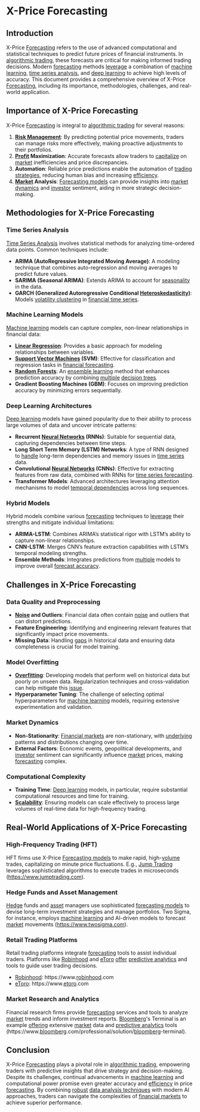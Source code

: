 # X-Price Forecasting

## Introduction
X-Price [Forecasting](../f/forecasting.md) refers to the use of advanced computational and statistical techniques to predict future prices of financial instruments. In [algorithmic trading](../a/algorithmic_trading.md), these forecasts are critical for making informed trading decisions. Modern [forecasting](../f/forecasting.md) methods [leverage](../l/leverage.md) a combination of [machine learning](../m/machine_learning.md), [time series analysis](../t/time_series_analysis.md), and [deep learning](../d/deep_learning.md) to achieve high levels of accuracy. This document provides a comprehensive overview of X-Price [Forecasting](../f/forecasting.md), including its importance, methodologies, challenges, and real-world application.

## Importance of X-Price Forecasting
X-Price [Forecasting](../f/forecasting.md) is integral to [algorithmic trading](../a/algorithmic_trading.md) for several reasons:
1. **[Risk Management](../r/risk_management.md)**: By predicting potential price movements, traders can manage risks more effectively, making proactive adjustments to their portfolios.
2. **[Profit](../p/profit.md) Maximization**: Accurate forecasts allow traders to [capitalize](../c/capitalize.md) on [market](../m/market.md) inefficiencies and price discrepancies.
3. **Automation**: Reliable price predictions enable the automation of [trading strategies](../t/trading_strategies.md), reducing human bias and increasing [efficiency](../e/efficiency.md).
4. **[Market](../m/market.md) Analysis**: [Forecasting models](../f/forecasting_models.md) can provide insights into [market dynamics](../m/market_dynamics.md) and [investor](../i/investor.md) sentiment, aiding in more strategic decision-making.

## Methodologies for X-Price Forecasting

### Time Series Analysis
[Time Series Analysis](../t/time_series_analysis.md) involves statistical methods for analyzing time-ordered data points. Common techniques include:
- **ARIMA (AutoRegressive Integrated Moving Average)**: A modeling technique that combines auto-regression and moving averages to predict future values.
- **SARIMA (Seasonal ARIMA)**: Extends ARIMA to account for [seasonality](../s/seasonality.md) in the data.
- **GARCH (Generalized Autoregressive Conditional [Heteroskedasticity](../h/heteroskedasticity.md))**: Models [volatility clustering](../v/volatility_clustering.md) in [financial time series](../f/financial_time_series.md).

### Machine Learning Models
[Machine learning](../m/machine_learning.md) models can capture complex, non-linear relationships in financial data:
- **[Linear Regression](../l/linear_regression.md)**: Provides a basic approach for modeling relationships between variables.
- **[Support Vector Machines](../s/support_vector_machines_in_trading.md) (SVM)**: Effective for classification and regression tasks in [financial forecasting](../f/financial_forecasting.md).
- **[Random Forests](../r/random_forests_in_trading.md)**: An [ensemble learning](../e/ensemble_learning.md) method that enhances prediction accuracy by combining [multiple](../m/multiple.md) [decision trees](../d/decision_trees.md).
- **Gradient Boosting Machines (GBM)**: Focuses on improving prediction accuracy by minimizing errors sequentially.

### Deep Learning Architectures
[Deep learning](../d/deep_learning.md) models have gained popularity due to their ability to process large volumes of data and uncover intricate patterns:
- **Recurrent [Neural Networks](../n/neural_networks_in_trading.md) (RNNs)**: Suitable for sequential data, capturing dependencies between time steps.
- **Long Short Term Memory (LSTM) Networks**: A type of RNN designed to [handle](../h/handle.md) long-term dependencies and memory issues in [time series](../t/time_series.md) data.
- **Convolutional [Neural Networks](../n/neural_networks_in_trading.md) (CNNs)**: Effective for extracting features from raw data, combined with RNNs for [time series forecasting](../t/time_series_forecasting.md).
- **Transformer Models**: Advanced architectures leveraging attention mechanisms to model [temporal dependencies](../t/temporal_dependencies_in_trading.md) across long sequences.

### Hybrid Models
Hybrid models combine various [forecasting](../f/forecasting.md) techniques to [leverage](../l/leverage.md) their strengths and mitigate individual limitations:
- **ARIMA-LSTM**: Combines ARIMA’s statistical rigor with LSTM’s ability to capture non-linear relationships.
- **CNN-LSTM**: Merges CNN’s feature extraction capabilities with LSTM’s temporal modeling strengths.
- **Ensemble Methods**: Integrates predictions from [multiple](../m/multiple.md) models to improve overall [forecast accuracy](../f/forecast_accuracy.md).

## Challenges in X-Price Forecasting

### Data Quality and Preprocessing
- **[Noise](../n/noise.md) and Outliers**: Financial data often contain [noise](../n/noise.md) and outliers that can distort predictions.
- **Feature Engineering**: Identifying and engineering relevant features that significantly impact price movements.
- **Missing Data**: Handling [gaps](../g/gap.md) in historical data and ensuring data completeness is crucial for model training.

### Model Overfitting
- **[Overfitting](../o/overfitting.md)**: Developing models that perform well on historical data but poorly on unseen data. Regularization techniques and cross-validation can help mitigate this [issue](../i/issue.md).
- **Hyperparameter Tuning**: The challenge of selecting optimal hyperparameters for [machine learning](../m/machine_learning.md) models, requiring extensive experimentation and validation.

### Market Dynamics
- **Non-Stationarity**: [Financial markets](../f/financial_market.md) are non-stationary, with [underlying](../u/underlying.md) patterns and distributions changing over time.
- **External Factors**: Economic events, geopolitical developments, and [investor](../i/investor.md) sentiment can significantly influence [market](../m/market.md) prices, making [forecasting](../f/forecasting.md) complex.

### Computational Complexity
- **Training Time**: [Deep learning](../d/deep_learning.md) models, in particular, require substantial computational resources and time for training.
- **[Scalability](../s/scalability.md)**: Ensuring models can scale effectively to process large volumes of real-time data for high-frequency trading.

## Real-World Applications of X-Price Forecasting

### High-Frequency Trading (HFT)
HFT firms use X-Price [Forecasting models](../f/forecasting_models.md) to make rapid, high-[volume](../v/volume.md) trades, capitalizing on minute price fluctuations. E.g., [Jump Trading](../j/jump_trading.md) leverages sophisticated algorithms to execute trades in microseconds (https://www.jumptrading.com).

### Hedge Funds and Asset Management
[Hedge](../h/hedge.md) funds and [asset](../a/asset.md) managers use sophisticated [forecasting models](../f/forecasting_models.md) to devise long-term investment strategies and manage portfolios. Two Sigma, for instance, employs [machine learning](../m/machine_learning.md) and AI-driven models to forecast [market](../m/market.md) movements (https://www.twosigma.com).

### Retail Trading Platforms
Retail trading platforms integrate [forecasting](../f/forecasting.md) tools to assist individual traders. Platforms like [Robinhood](../r/robinhood.md) and [eToro](../e/etoro.md) [offer](../o/offer.md) [predictive analytics](../p/predictive_analytics.md) and tools to guide user trading decisions.
- [Robinhood](../r/robinhood.md): https://www.[robinhood](../r/robinhood.md).com
- [eToro](../e/etoro.md): https://www.[etoro](../e/etoro.md).com

### Market Research and Analytics
Financial research firms provide [forecasting](../f/forecasting.md) services and tools to analyze [market](../m/market.md) trends and inform investment reports. [Bloomberg](../b/bloomberg.md)'s Terminal is an example [offering](../o/offering.md) extensive [market](../m/market.md) data and [predictive analytics](../p/predictive_analytics.md) tools (https://www.[bloomberg](../b/bloomberg.md).com/professional/solution/[bloomberg](../b/bloomberg.md)-terminal).

## Conclusion
X-Price [Forecasting](../f/forecasting.md) plays a pivotal role in [algorithmic trading](../a/algorithmic_trading.md), empowering traders with predictive insights that drive strategy and decision-making. Despite its challenges, continual advancements in [machine learning](../m/machine_learning.md) and computational power promise even greater accuracy and [efficiency](../e/efficiency.md) in price [forecasting](../f/forecasting.md). By combining [robust](../r/robust.md) [data analysis techniques](../d/data_analysis_techniques.md) with modern AI approaches, traders can navigate the complexities of [financial markets](../f/financial_market.md) to achieve superior performance.
